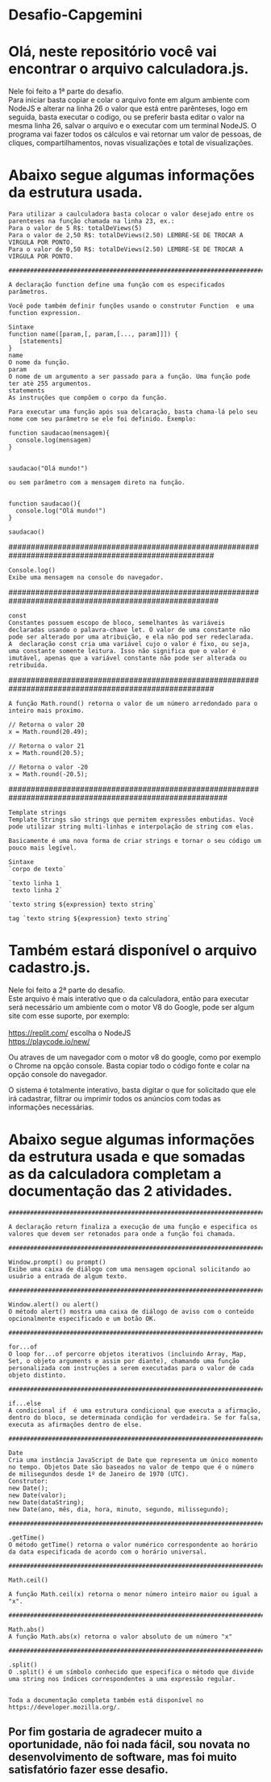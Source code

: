 # Desafio-Capgemini

# Olá, neste repositório você vai encontrar o arquivo calculadora.js. 

Nele foi feito a 1ª parte do desafio.
<br>
Para iniciar basta copiar e colar o arquivo fonte em algum ambiente com NodeJS e alterar na linha 26 o valor que está entre parênteses, logo em seguida, basta executar o codigo, ou se preferir basta editar o valor na mesma linha 26, salvar o arquivo e o executar com um terminal NodeJS. O programa vai fazer todos os cálculos e vai retornar um valor de pessoas, de cliques, compartilhamentos, novas visualizações e total de visualizações.

# Abaixo segue algumas informações da estrutura usada.


    
 
    Para utilizar a caulculadora basta colocar o valor desejado entre os parenteses na função chamada na linha 23, ex.:
    Para o valor de 5 R$: totalDeViews(5)
    Para o valor de 2,50 R$: totalDeViews(2.50) LEMBRE-SE DE TROCAR A VIRGULA POR PONTO.
    Para o valor de 0,50 R$: totalDeViews(2.50) LEMBRE-SE DE TROCAR A VIRGULA POR PONTO.

    ##################################################################################################################
     
    A declaração function define uma função com os especificados parâmetros.
    
    Você pode também definir funções usando o construtor Function  e uma function expression.
    
    Sintaxe
    function name([param,[, param,[..., param]]]) {
       [statements]
    }
    name
    O nome da função.
    param
    O nome de um argumento a ser passado para a função. Uma função pode ter atè 255 argumentos.
    statements
    As instruções que compõem o corpo da função.
    
    Para executar uma função após sua delcaração, basta chama-lá pelo seu nome com seu parâmetro se ele foi definido. Exemplo:
    
    function saudacao(mensagem){
      console.log(mensagem)
    } 
    
    
    saudacao("Olá mundo!")
    
    ou sem parâmetro com a mensagem direto na função.
    
    
    function saudacao(){
      console.log("Olá mundo!")
    }
    
    saudacao()
    

######################################################################################################
    
    Console.log()
    Exibe uma mensagem na console do navegador.
    

#######################################################################################################
 

    const
    Constantes possuem escopo de bloco, semelhantes às variáveis declaradas usando o palavra-chave let. O valor de uma constante não pode ser alterado por uma atribuição, e ela não pod ser redeclarada.
    A  declaração const cria uma variável cujo o valor é fixo, ou seja, uma constante somente leitura. Isso não significa que o valor é imutável, apenas que a variável constante não pode ser alterada ou retribuída.
    

######################################################################################################
 

    A função Math.round() retorna o valor de um número arredondado para o inteiro mais proximo.
    
    // Retorna o valor 20
    x = Math.round(20.49);
    
    // Retorna o valor 21
    x = Math.round(20.5);
    
    // Retorna o valor -20
    x = Math.round(-20.5);

#########################################################################################################
     
    Template strings
    Template Strings são strings que permitem expressões embutidas. Você pode utilizar string multi-linhas e interpolação de string com elas.
    
    Basicamente é uma nova forma de criar strings e tornar o seu código um pouco mais legível.
    
    Sintaxe
    `corpo de texto`
    
    `texto linha 1
     texto linha 2`
    
    `texto string ${expression} texto string`
    
    tag `texto string ${expression} texto string`    



# Também estará disponível o arquivo cadastro.js. 

Nele foi feito a 2ª parte do desafio.
<br>
Este arquivo é mais interativo que o da calculadora, então para executar será necessário um ambiente com o motor V8 do Google, pode ser algum site com esse suporte, por exemplo:
<br>
<br>
https://replit.com/ escolha o NodeJS
<br>
https://playcode.io/new/
<br>

Ou atraves de um navegador com o motor v8 do google, como por exemplo o Chrome na opção console. Basta copiar todo o código fonte e colar na opção console do navegador.

O sistema é totalmente interativo, basta digitar o que for solicitado que ele irá cadastrar, filtrar ou imprimir todos os anúncios com todas as informações necessárias.

# Abaixo segue algumas informações da estrutura usada e que somadas as da calculadora completam a documentação das 2 atividades.


    ########################################################################################################

    A declaração return finaliza a execução de uma função e especifica os valores que devem ser retonados para onde a função foi chamada.

    ########################################################################################################

    Window.prompt() ou prompt()
    Exibe uma caixa de diálogo com uma mensagem opcional solicitando ao usuário a entrada de algum texto.

    #########################################################################################################

    Window.alert() ou alert()
    O método alert() mostra uma caixa de diálogo de aviso com o conteúdo opcionalmente especificado e um botão OK.

    #########################################################################################################

    for...of
    O loop for...of percorre objetos iterativos (incluindo Array, Map, Set, o objeto arguments e assim por diante), chamando uma função personalizada com instruções a serem executadas para o valor de cada objeto distinto. 

    #########################################################################################################

    if...else
    A condicional if  é uma estrutura condicional que executa a afirmação, dentro do bloco, se determinada condição for verdadeira. Se for falsa, executa as afirmações dentro de else.

    #########################################################################################################

    Date
    Cria uma instância JavaScript de Date que representa um único momento no tempo. Objetos Date são baseados no valor de tempo que é o número de milisegundos desde 1º de Janeiro de 1970 (UTC).
    Construtor:
    new Date();
    new Date(valor);
    new Date(dataString);
    new Date(ano, mês, dia, hora, minuto, segundo, milissegundo);

    #########################################################################################################

    .getTime()
    O método getTime() retorna o valor numérico correspondente ao horário da data especificada de acordo com o horário universal.

    #########################################################################################################

    Math.ceil()

    A função Math.ceil(x) retorna o menor número inteiro maior ou igual a "x".

    #########################################################################################################

    Math.abs()
    A função Math.abs(x) retorna o valor absoluto de um número "x"

    #########################################################################################################

    .split()
    O .split() é um símbolo conhecido que especifica o método que divide uma string nos índices correspondentes a uma expressão regular.
    

    Toda a documentação completa também está disponível no https://developer.mozilla.org/.

## Por fim gostaria de agradecer muito a oportunidade, não foi nada fácil, sou novata no desenvolvimento de software, mas foi muito satisfatório fazer esse desafio.
